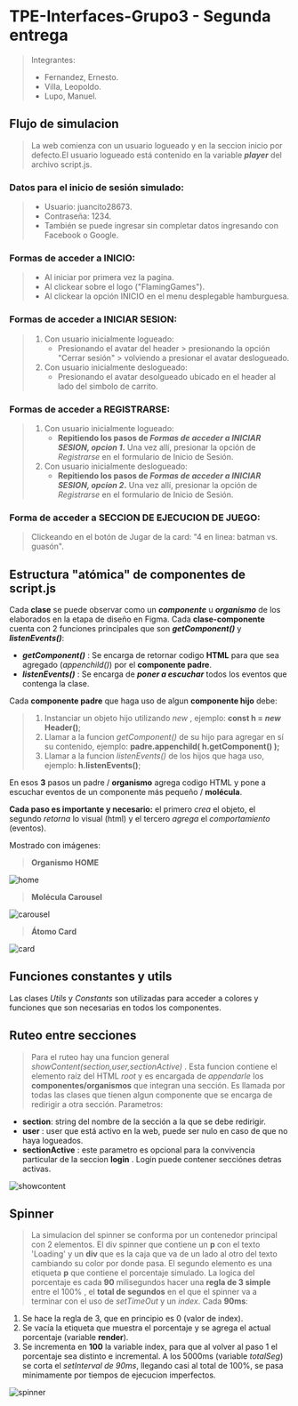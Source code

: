 # TPE-Interfaces-Grupo3 - Segunda entrega
> Integrantes:
> - Fernandez, Ernesto.
> - Villa, Leopoldo.
> - Lupo, Manuel.

 ## Flujo de simulacion
 > La web comienza con un usuario logueado y en la seccion inicio por defecto.El usuario logueado está contenido en la variable ***player*** del archivo script.js.

 ### Datos para el inicio de sesión simulado:
> - Usuario: juancito28673.
> - Contraseña: 1234.
> - También se puede ingresar sin completar datos ingresando con Facebook o Google.
 
 ### Formas de acceder a **INICIO**:
> - Al iniciar por primera vez la pagina.
> - Al clickear sobre el logo ("FlamingGames").
> - Al clickear la opción INICIO en el menu desplegable hamburguesa.

### Formas de acceder a **INICIAR SESION**:
> 1. Con usuario inicialmente logueado:
>    - Presionando el avatar del header > presionando la opción "Cerrar sesión" > volviendo a presionar el avatar deslogueado.
> 2. Con usuario inicialmente deslogueado:
>    - Presionando el avatar desolgueado ubicado en el header al lado del simbolo de carrito.

### Formas de acceder a **REGISTRARSE**:
> 1. Con usuario inicialmente logueado:
>    - **Repitiendo los pasos de _Formas de acceder a INICIAR SESION, opcion 1_.** Una vez allí, presionar la opción de *Registrarse* en el formulario de Inicio de Sesión.
> 2. Con usuario inicialmente deslogueado:
>    - **Repitiendo los pasos de _Formas de acceder a INICIAR SESION, opcion 2_.** Una vez allí, presionar la opción de *Registrarse* en el formulario de Inicio de Sesión.

### Forma de acceder a **SECCION DE EJECUCION DE JUEGO**:
> Clickeando en el botón de Jugar de la card: "4 en linea: batman vs. guasón".

## Estructura "atómica" de componentes de script.js
Cada **clase** se puede observar como un ***componente*** u ***organismo*** de los elaborados en la etapa de diseño en Figma.
Cada **clase-componente** cuenta con 2 funciones principales que son ***getComponent()*** y ***listenEvents()***:
 - ***getComponent()*** : Se encarga de retornar codigo **HTML** para que sea agregado (*appenchild()*) por el **componente padre**. 
 - ***listenEvents()*** : Se encarga de ***poner a escuchar*** todos los eventos que contenga la clase.
 
 Cada **componente padre** que haga uso de algun **componente hijo** debe:
 >  1. Instanciar un objeto hijo utilizando _new_ , ejemplo: **const h = _new_ Header()**;
 >  2. Llamar a la funcion _getComponent()_ de su hijo para agregar en sí su contenido, ejemplo: **padre.appenchild( h.getComponent() );**
 >  3. Llamar a la funcion _listenEvents()_ de los hijos que haga uso, ejemplo: **h.listenEvents()**;

   En esos **3** pasos un padre / **organismo** agrega codigo HTML y pone a escuchar eventos de un componente más pequeño / **molécula**. 

   **Cada paso es importante y necesario:** el primero _crea_ el objeto, el segundo _retorna_ lo visual (html) y el tercero _agrega_ el _comportamiento_ (eventos).

Mostrado con imágenes:

> **Organismo HOME**

![home](./EntregablePractico2/static/docs/home.PNG)

> **Molécula Carousel**

![carousel](./EntregablePractico2/static/docs/carousel.PNG)

> **Átomo Card**

![card](./EntregablePractico2/static/docs/card.PNG)
 
## Funciones constantes y utils
Las clases *Utils* y *Constants* son utilizadas para acceder a colores y funciones que son necesarias en todos los componentes.

## Ruteo entre secciones
> Para el ruteo hay una funcion general *showContent(section,user,sectionActive)* . Esta funcion contiene el elemento raíz del HTML *root* y es encargada de *appendarle* los **componentes/organismos** que integran una sección. Es llamada por todas las clases que tienen algun componente que se encarga de redirigir a otra sección.
 Parametros:
 - **section**: string del nombre de la sección a la que se debe redirigir.
 - **user** : user que está activo en la web, puede ser nulo en caso de que no haya logueados.
 - **sectionActive** : este parametro es opcional para la convivencia particular de la seccion **login** . Login puede contener secciónes detras activas.

 ![showcontent](./EntregablePractico2/static/docs/showcontent.PNG) 

## Spinner
> La simulacion del spinner se conforma por un contenedor principal con 2 elementos. El div spinner que contiene un **p** con el texto 'Loading' y un **div** que es la 
 caja que va de un lado al otro del texto cambiando su color por donde pasa. El segundo elemento es una etiqueta **p** que contiene el porcentaje simulado. 
 La logica del porcentaje es cada **90** milisegundos hacer una **regla de 3 simple** entre el 100% , el **total de segundos** en el que el spinner va a terminar con el uso de *setTimeOut* y un *index*.
 Cada **90ms**: 
 1. Se hace la regla de 3, que en principio es 0 (valor de index).
 2. Se vacía la etiqueta que muestra el porcentaje y se agrega el actual porcentaje (variable **render**).
 3. Se incrementa en **100** la variable index, para que al volver al paso 1 el porcentaje sea distinto e incremental.
 A los 5000ms (variable *totalSeg*) se corta el *setInterval de 90ms*, llegando casi al total de 100%, se pasa minimamente por tiempos de ejecucion imperfectos.

 ![spinner](./EntregablePractico2/static/docs/spinner.PNG) 
